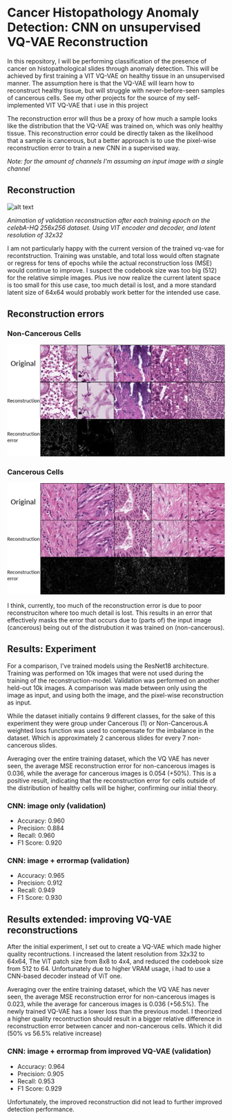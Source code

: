 # Cancer Histopathology Anomaly Detection: CNN on unsupervised VQ-VAE Reconstruction

In this repository, I will be performing classification of the presence of cancer on histopathological slides through anomaly detection. This will be achieved by first training a VIT VQ-VAE on healthy tissue in an unsupervised manner. The assumption here is that the VQ-VAE will learn how to reconstruct healthy tissue, but will struggle with never-before-seen samples of cancerous cells. See my other projects for the source of my self-implemented VIT VQ-VAE that i use in this project

The reconstruction error will thus be a proxy of how much a sample looks like the distribution that the VQ-VAE was trained on, which was only healthy tissue. This reconstruction error could be directly taken as the likelihood that a sample is cancerous, but a better approach is to use the pixel-wise reconstruction error to train a new CNN in a supervised way.

*Note: for the amount of channels I'm assuming an input image with a single channel*


## Reconstruction

![alt text](gif.gif)

*Animation of validation reconstruction after each training epoch on the celebA-HQ 256x256 dataset. Using VIT encoder and decoder, and latent resolution of 32x32*

I am not particularly happy with the current version of the trained vq-vae for recontstruction. Training was unstable, and total loss would often stagnate or regress for tens of epochs while the actual reconstruction loss (MSE) would continue to improve. I suspect the codebook size was too big (512) for the relative simple images. Plus ive now realize the current latent space is too small for this use case, too much detail is lost, and a more standard latent size of 64x64 would probably work better for the intended use case.


## Reconstruction errors
### Non-Cancerous Cells
![alt text](non-cancerous.png)
### Cancerous Cells
![alt text](Cancerous.png)

I think, currently, too much of the reconstruction error is due to poor reconstruciton where too much detail is lost. This results in an error that effectively masks the error that occurs due to (parts of) the input image (cancerous) being out of the distrubution it was trained on (non-cancerous).

## Results: Experiment
For a comparison, I've trained models using the ResNet18 architecture. Training was performed on 10k images that were not used during the training of the reconstruction-model. Validation was performed on another held-out 10k images. A comparison was made between only using the image as input, and using both the image, and the pixel-wise reconstruction as input.

While the dataset initially contains 9 different classes, for the sake of this experiment they were group under Cancerous (1) or Non-Cancerous.A weighted loss function was used to compensate for the imbalance in the dataset. Which is approximately 2 cancerous slides for every 7 non-cancerous slides.

Averaging over the entire training dataset, which the VQ VAE has never seen, the average MSE reconstruction error for non-cancerous images is 0.036, while the average for cancerous images is 0.054 (+50%). This is a positive result, indicating that the reconstruction error for cells outside of the distribution of healthy cells will be higher, confirming our initial theory.

### CNN: image only (validation)
- Accuracy: 0.960
- Precision: 0.884
- Recall: 0.960
- F1 Score: 0.920

### CNN: image + errormap (validation)
- Accuracy: 0.965
- Precision: 0.912
- Recall: 0.949
- F1 Score: 0.930

## Results extended: improving VQ-VAE reconstructions

After the initial experiment, I set out to create a VQ-VAE which made higher quality recontructions. I increased the latent resolution from 32x32 to 64x64, The ViT patch size from 8x8 to 4x4, and reduced the codebook size from 512 to 64. Unfortunately due to higher VRAM usage, i had to use a CNN-based decoder instead of ViT one.

Averaging over the entire training dataset, which the VQ VAE has never seen, the average MSE reconstruction error for non-cancerous images is 0.023, while the average for cancerous images is 0.036 (+56.5%). The newly trained VQ-VAE has a lower loss than the previous model. I theorized a higher quality recontruction should result in a bigger relative difference in reconstruction error between cancer and non-cancerous cells. Which it did (50% vs 56.5% relative increase)

### CNN: image + errormap from improved VQ-VAE (validation)
- Accuracy: 0.964
- Precision: 0.905
- Recall: 0.953
- F1 Score: 0.929

Unfortunately, the improved reconstruction did not lead to further improved detection performance.
